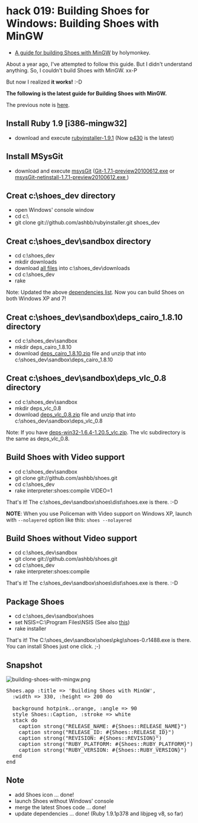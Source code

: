hack 019: Building Shoes for Windows: Building Shoes with MinGW
===============================================================

- [A guide for building Shoes with MinGW](http://www.holymonkey.com/building-shoes-in-windows) by holymonkey.

About a year ago, I've attempted to follow this guide. But I didn't understand anything. So, I couldn't build Shoes with MinGW. xx-P

But now I realized **it works!** :-D

**The following is the latest guide for Building Shoes with MinGW.**

The previous note is [here](http://github.com/ashbb/shoes_hack_note/tree/master/md/hack019_old.md).


Install Ruby 1.9 [i386-mingw32]
-------------------------------

- download and execute [rubyinstaller-1.9.1](http://rubyinstaller.org/downloads/) (Now [p430](http://rubyforge.org/frs/download.php/72075/rubyinstaller-1.9.1-p430.exe) is the latest)


Install MSysGit
---------------

- download and execute [msysGit](http://code.google.com/p/msysgit/downloads/list) ([Git-1.7.1-preview20100612.exe](http://code.google.com/p/msysgit/downloads/detail?name=Git-1.7.1-preview20100612.exe&can=2&q=) or [msysGit-netinstall-1.7.1-preview20100612.exe ](http://code.google.com/p/msysgit/downloads/detail?name=msysGit-netinstall-1.7.1-preview20100612.exe&can=2&q=))


Creat c:\shoes_dev directory
----------------------------

- open Windows' console window
- cd c:\
- git clone git://github.com/ashbb/rubyinstaller.git shoes_dev


Creat c:\shoes_dev\sandbox directory
------------------------------------

- cd c:\shoes_dev
- mkdir downloads
- download [all files](http://www.rin-shun.com/shoes/MinGW/downloads/) into c:\shoes_dev\downloads
- cd c:\shoes_dev
- rake

Note: Updated the above [dependencies list](http://www.rin-shun.com/shoes/MinGW/downloads/). Now you can build Shoes on both Windows XP and 7!

Creat c:\shoes_dev\sandbox\deps_cairo_1.8.10 directory
------------------------------------------------------

- cd c:\shoes_dev\sandbox
- mkdir deps_cairo_1.8.10
- download [deps_cairo_1.8.10.zip](http://www.rin-shun.com/shoes/MinGW/deps/) file and unzip that into c:\shoes_dev\sandbox\deps_cairo_1.8.10


Creat c:\shoes_dev\sandbox\deps_vlc_0.8 directory
------------------------------------------------------

- cd c:\shoes_dev\sandbox
- mkdir deps_vlc_0.8
- download [deps_vlc_0.8.zip](http://www.rin-shun.com/shoes/MinGW/deps/) file and unzip that into c:\shoes_dev\sandbox\deps_vlc_0.8

Note: If you have [deps-win32-1.6.4-1.20.5_vlc.zip](http://github.com/downloads/shoes/shoes/deps-win32-1.6.4-1.20.5_vlc.zip). The vlc subdirectory is the same as deps_vlc_0.8.


Build Shoes with Video support
------------------------------

- cd c:\shoes_dev\sandbox
- git clone git://github.com/ashbb/shoes.git
- cd c:\shoes_dev
- rake interpreter:shoes:compile VIDEO=1

That's it! The c:\shoes_dev\sandbox\shoes\dist\shoes.exe is there. :-D

**NOTE**: When you use Policeman with Video support on Windows XP, launch with `--nolayered` option like this: `shoes --nolayered`


Build Shoes without Video support
---------------------------------

- cd c:\shoes_dev\sandbox
- git clone git://github.com/ashbb/shoes.git
- cd c:\shoes_dev
- rake interpreter:shoes:compile

That's it! The c:\shoes_dev\sandbox\shoes\dist\shoes.exe is there. :-D


Package Shoes
-------------

- cd c:\shoes_dev\sandbox\shoes
- set NSIS=C:\Program Files\NSIS  (See also [this](http://github.com/ashbb/shoes_hack_note/tree/master/md/hack006.md))
- rake installer

That's it! The C:\shoes_dev\sandbox\shoes\pkg\shoes-0.r1488.exe is there.   
You can install Shoes just one click. ;-)


Snapshot
--------

![building-shoes-with-mingw.png](http://github.com/ashbb/shoes_hack_note/raw/master/img/building-shoes-with-mingw-1.png)

<pre>
Shoes.app :title => 'Building Shoes with MinGW', 
  :width => 330, :height => 200 do
  
  background hotpink..orange, :angle => 90
  style Shoes::Caption, :stroke => white
  stack do
    caption strong("RELEASE_NAME: #{Shoes::RELEASE_NAME}")
    caption strong("RELEASE_ID: #{Shoes::RELEASE_ID}")
    caption strong("REVISION: #{Shoes::REVISION}")
    caption strong("RUBY_PLATFORM: #{Shoes::RUBY_PLATFORM}")
    caption strong("RUBY_VERSION: #{Shoes::RUBY_VERSION}")
  end
end
</pre>

Note
----
- add Shoes icon ... done!
- launch Shoes without Windows' console
- merge the latest Shoes code ... done!
- update dependencies ... done! (Ruby 1.9.1p378 and libjpeg v8, so far)
